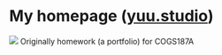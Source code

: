 # My homepage ([yuu.studio](https://yuu.studio))
![](https://i.imgur.com/ovqaDpn.png)
Originally homework (a portfolio) for COGS187A
